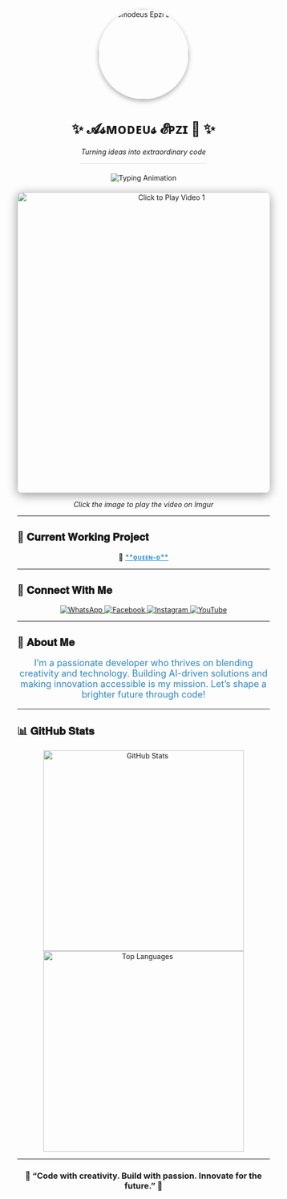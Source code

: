 <div align="center">
  <img src="https://i.ibb.co/7yNfxp6/IMG-20240601-WA0013.jpg" alt="Asmodeus Epzi Logo" width="180" style="border-radius: 50%; box-shadow: 0px 4px 10px rgba(0, 0, 0, 0.3);">
  <h1>✨ 𝓐𝓼ᴍᴏᴅᴇᴜ𝓼 𝓔ᴘᴢɪ 💸 ✨</h1>
  <p><i>Turning ideas into extraordinary code</i></p>
  <div style="width: 50%; margin: auto; border-top: 1px solid #ddd; margin-bottom: 20px;"></div>
</div>

<!-- Typing Text Animation -->
<div align="center">
  <img src="https://readme-typing-svg.herokuapp.com?font=Fira+Code&size=22&pause=1000&color=3498DB&center=true&width=435&lines=🚀+Welcome+to+Asmodeus+Epzi's+GitHub!;🌿+Crafting+organic+code+with+passion!;✨+Let's+build+the+future+together!;" alt="Typing Animation">
</div>

<!-- Embedded Videos -->
<div align="center" style="margin-top: 20px;">
  <!-- Video 1 -->
  <a href="https://imgur.com/GFwQ9xK" target="_blank">
    <img src="https://i.imgur.com/GFwQ9xK.png" alt="Click to Play Video 1" width="600" style="border-radius: 10px; box-shadow: 0px 4px 20px rgba(0, 0, 0, 0.4);">
  </a>
  <p><i>Click the image to play the video on Imgur</i></p>
</div>

---

## 🚀 𝐂𝐮𝐫𝐫𝐞𝐧𝐭 𝐖𝐨𝐫𝐤𝐢𝐧𝐠 𝐏𝐫𝐨𝐣𝐞𝐜𝐭  
<div align="center">
  🎯 <a href="https://github.com/HaCkr-EPZI-public/Queen-D" style="color: #3498DB; font-weight: bold;">**ϙᴜᴇᴇɴ-ᴅ**</a>
</div>

---

## 🔗 𝐂𝐨𝐧𝐧𝐞𝐜𝐭 𝐖𝐢𝐭𝐡 𝐌𝐞  
<div align="center">
  <a href="https://wa.me/94759554531">
    <img src="https://img.shields.io/badge/WhatsApp-25D366?style=for-the-badge&logo=whatsapp&logoColor=white" alt="WhatsApp">
  </a>
  <a href="https://web.facebook.com/yuren.sasanka">
    <img src="https://img.shields.io/badge/Facebook-1877F2?style=for-the-badge&logo=facebook&logoColor=white" alt="Facebook">
  </a>
  <a href="https://www.instagram.com/yuren.sasanka/">
    <img src="https://img.shields.io/badge/Instagram-E4405F?style=for-the-badge&logo=instagram&logoColor=white" alt="Instagram">
  </a>
  <a href="https://www.youtube.com/@EPZi">
    <img src="https://img.shields.io/badge/YouTube-FF0000?style=for-the-badge&logo=youtube&logoColor=white" alt="YouTube">
  </a>
</div>

---

## 🌟 𝐀𝐛𝐨𝐮𝐭 𝐌𝐞  
<div align="center">
  <p style="font-size: 18px; color: #2E86C1;">I’m a passionate developer who thrives on blending creativity and technology. Building AI-driven solutions and making innovation accessible is my mission. Let’s shape a brighter future through code!</p>
</div>

---

## 📊 𝐆𝐢𝐭𝐇𝐮𝐛 𝐒𝐭𝐚𝐭𝐬  
<div align="center">
  <img src="https://github-readme-stats.vercel.app/api?username=HaCkr-EPZI-public&show_icons=true&theme=github_dark&hide=issues" width="400px" alt="GitHub Stats">
  <img src="https://github-readme-stats.vercel.app/api/top-langs/?username=HaCkr-EPZI-public&layout=compact&theme=github_dark" width="400px" alt="Top Languages">
</div>

---

<div align="center">
  <h3>🌿 “Code with creativity. Build with passion. Innovate for the future.” 🌿</h3>
</div>
